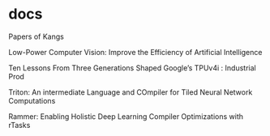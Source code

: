 # docs
Papers of Kangs


Low-Power Computer Vision: Improve the Efficiency of Artificial Intelligence


Ten Lessons From Three Generations Shaped Google’s TPUv4i : Industrial Prod


Triton: An intermediate Language and COmpiler for Tiled Neural Network Computations


Rammer: Enabling Holistic Deep Learning Compiler Optimizations with rTasks